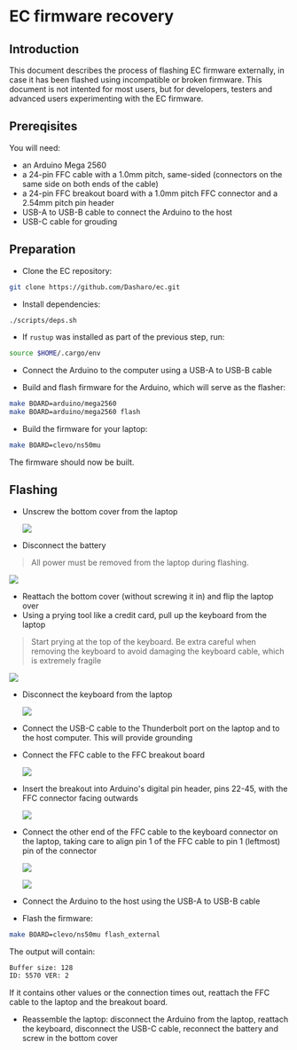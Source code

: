 # EC firmware recovery

## Introduction

This document describes the process of flashing EC firmware externally, in case
it has been flashed using incompatible or broken firmware. This document is not
intented for most users, but for developers, testers and advanced users
experimenting with the EC firmware.

## Prereqisites

You will need:

- an Arduino Mega 2560
- a 24-pin FFC cable with a 1.0mm pitch, same-sided (connectors on the same side
  on both ends of the cable)
- a 24-pin FFC breakout board with a 1.0mm pitch FFC connector and a 2.54mm
  pitch pin header
- USB-A to USB-B cable to connect the Arduino to the host
- USB-C cable for grouding

## Preparation

- Clone the EC repository:

```bash
git clone https://github.com/Dasharo/ec.git
```

- Install dependencies:

```bash
./scripts/deps.sh
```

- If `rustup` was installed as part of the previous step, run:

```bash
source $HOME/.cargo/env
```

- Connect the Arduino to the computer using a USB-A to USB-B cable

- Build and flash firmware for the Arduino, which will serve as the flasher:

```bash
make BOARD=arduino/mega2560
make BOARD=arduino/mega2560 flash
```

- Build the firmware for your laptop:

```bash
make BOARD=clevo/ns50mu
```

The firmware should now be built.

## Flashing

- Unscrew the bottom cover from the laptop

  ![](images/ns5x_bottom_cover_removed.jpg)

- Disconnect the battery

> All power must be removed from the laptop during flashing.

  ![](images/ns5x_battery_unplugged.jpg)

- Reattach the bottom cover (without screwing it in) and flip the laptop over
- Using a prying tool like a credit card, pull up the keyboard from the laptop

> Start prying at the top of the keyboard. Be extra careful when removing the
> keyboard to avoid damaging the keyboard cable, which is extremely fragile

  ![](images/ns5x_keyboard_connectors.jpg)

- Disconnect the keyboard from the laptop

  ![](images/ns5x_keyboard_removed.jpg)

- Connect the USB-C cable to the Thunderbolt port on the laptop and to the host
  computer. This will provide grounding
- Connect the FFC cable to the FFC breakout board

  ![](images/ns5x_arduino_breakout.jpg)

- Insert the breakout into Arduino's digital pin header, pins 22-45, with the
  FFC connector facing outwards

  ![](images/ns5x_arduino_breakout_attached.jpg)

- Connect the other end of the FFC cable to the keyboard connector on the
  laptop, taking care to align pin 1 of the FFC cable to pin 1 (leftmost) pin
  of the connector

  ![](images/ns5x_arduino_connected.jpg)

  ![](images/ns5x_arduino_full_setup.jpg)

- Connect the Arduino to the host using the USB-A to USB-B cable
- Flash the firmware:

```bash
make BOARD=clevo/ns50mu flash_external
```

The output will contain:

```bash
Buffer size: 128
ID: 5570 VER: 2
```

If it contains other values or the connection times out, reattach the FFC cable
to the laptop and the breakout board.

- Reassemble the laptop: disconnect the Arduino from the laptop, reattach the
  keyboard, disconnect the USB-C cable, reconnect the battery and screw in the
  bottom cover
